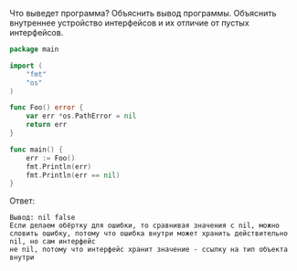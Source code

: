 Что выведет программа? Объяснить вывод программы. Объяснить внутреннее устройство интерфейсов и их отличие от пустых интерфейсов.

```go
package main

import (
	"fmt"
	"os"
)

func Foo() error {
	var err *os.PathError = nil
	return err
}

func main() {
	err := Foo()
	fmt.Println(err)
	fmt.Println(err == nil)
}
```

Ответ:
```
Вывод: nil false
Если делаем обёртку для ошибки, то сравнивая значения с nil, можно словить ошибку, потому что ошибка внутри может хранить действительно nil, но сам интерфейс
не nil, потому что интерфейс хранит значение - ссылку на тип объекта внутри

```
